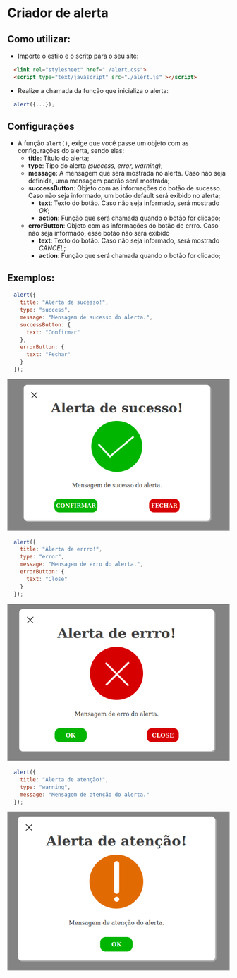 # Criador de alerta

## Como utilizar:
  - Importe o estilo e o scritp para o seu site:
  ```html
    <link rel="stylesheet" href="./alert.css">
    <script type="text/javascript" src="./alert.js" ></script>
  ```
  - Realize a chamada da função que inicializa o alerta:
  ```js
    alert({...});
  ```

## Configurações
  - A função `alert()`, exige que você passe um objeto com as configurações do alerta, sendo elas:
    * **title**: Título do alerta;
    * **type**: Tipo do alerta *(success, error, warning)*;
    * **message**: A mensagem que será mostrada no alerta. Caso não seja definida, uma mensagem padrão será mostrada;
    * **successButton**: Objeto com as informações do botão de sucesso. Caso não seja informado, um botão default será exibido no alerta;
      * **text**: Texto do botão. Caso não seja informado, será mostrado *OK*;
      * **action**: Função que será chamada quando o botão for clicado;
    * **errorButton**: Objeto com as informações do botão de errro. Caso não seja informado, esse botão não será exibido
      * **text**: Texto do botão. Caso não seja informado, será mostrado *CANCEL*;
      * **action**: Função que será chamada quando o botão for clicado;

## Exemplos:
  ```js
    alert({
      title: "Alerta de sucesso!",
      type: "success",
      message: "Mensagem de sucesso do alerta.",
      successButton: {
        text: "Confirmar"
      },
      errorButton: {
        text: "Fechar"
      }
    });
  ```
  ![teste](/img/exemplo-1.png)

  ```js
    alert({
      title: "Alerta de errro!",
      type: "error",
      message: "Mensagem de erro do alerta.",
      errorButton: {
        text: "Close"
      }
    });
  ```
  ![teste](/img/exemplo-2.png)

  ```js
    alert({
      title: "Alerta de atenção!",
      type: "warning",
      message: "Mensagem de atenção do alerta."
    });
  ```
  ![teste](/img/exemplo-3.png)